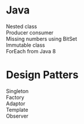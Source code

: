 # Java 
Nested class <br/>
Producer consumer <br/>
Missing numbers using BitSet<br/>
Immutable class <br/>
ForEach from Java 8 <br/>

# Design Patters
Singleton <br/>
Factory <br/>
Adaptor <br/>
Template <br/>
Observer <br/>
